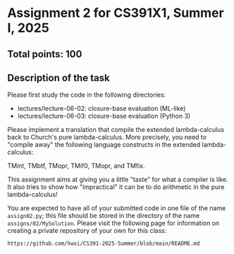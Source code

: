 # Assignment 2 for CS391X1, Summer I, 2025

## Total points: 100

## Description of the task

Please first study the code in the following directories:

- lectures/lecture-06-02: closure-base evaluation (ML-like)
- lectures/lecture-06-03: closure-base evaluation (Python 3)

Please implement a translation that compile the extended
lambda-calculus back to Church's pure lambda-calculus. More
precisely, you need to "compile away" the following language
constructs in the extended lambda-calculus:

TMint, TMbtf, TMopr, TMif0, TMopr, and TMfix.

This assignment aims at giving you a little "taste" for what
a compiler is like. It also tries to show how "impractical" it
can be to do arithmetic in the pure lambda-calculus!

You are expected to have all of your submitted code in one file of
the name `assign02.py`; this file should be stored in the directory
of the name `assigns/02/MySolution`. Please visit the following page
for information on creating a private repository of your own for this
class:

```
https://github.com/hwxi/CS391-2025-Summer/blob/main/README.md
```
